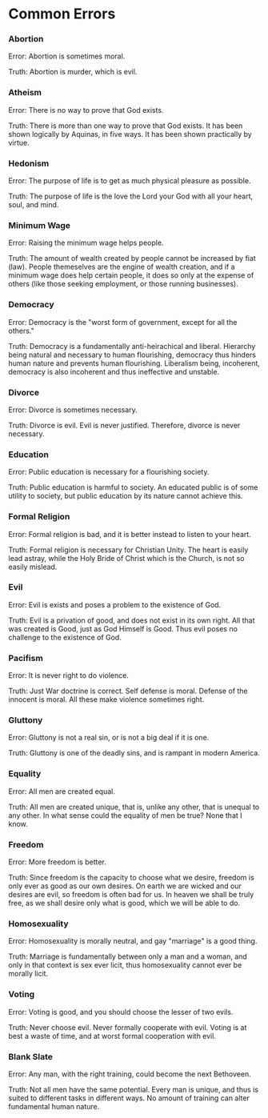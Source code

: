 # Common Errors

### Abortion

Error: Abortion is sometimes moral.

Truth: Abortion is murder, which is evil.

### Atheism

Error: There is no way to prove that God exists.

Truth: There is more than one way to prove that God exists. It has been shown logically by Aquinas, in five ways. It has been shown practically by virtue.

### Hedonism

Error: The purpose of life is to get as much physical pleasure as possible.

Truth: The purpose of life is the love the Lord your God with all your heart, soul, and mind.

### Minimum Wage

Error: Raising the minimum wage helps people.

Truth: The amount of wealth created by people cannot be increased by fiat (law). People themeselves are the engine of wealth creation, and if a minimum wage does help certain people, it does so only at the expense of others (like those seeking employment, or those running businesses).

### Democracy

Error: Democracy is the "worst form of government, except for all the others."

Truth: Democracy is a fundamentally anti-heirachical and liberal. Hierarchy being natural and necessary to human flourishing, democracy thus hinders human nature and prevents human flourishing. Liberalism being, incoherent, democracy is also incoherent and thus ineffective and unstable.

### Divorce

Error: Divorce is sometimes necessary.

Truth: Divorce is evil. Evil is never justified. Therefore, divorce is never necessary.

### Education

Error: Public education is necessary for a flourishing society.

Truth: Public education is harmful to society. An educated public is of some utility to society, but public education by its nature cannot achieve this.

### Formal Religion

Error: Formal religion is bad, and it is better instead to listen to your heart.

Truth: Formal religion is necessary for Christian Unity. The heart is easily lead astray, while the Holy Bride of Christ which is the Church, is not so easily mislead.

### Evil

Error: Evil is exists and poses a problem to the existence of God.

Truth: Evil is a privation of good, and does not exist in its own right. All that was created is Good, just as God Himself is Good. Thus evil poses no challenge to the existence of God.

### Pacifism

Error: It is never right to do violence.

Truth: Just War doctrine is correct. Self defense is moral. Defense of the innocent is moral. All these make violence sometimes right.

### Gluttony

Error: Gluttony is not a real sin, or is not a big deal if it is one.

Truth: Gluttony is one of the deadly sins, and is rampant in modern America.

### Equality

Error: All men are created equal.

Truth: All men are created unique, that is, unlike any other, that is unequal to any other. In what sense could the equality of men be true? None that I know.

### Freedom

Error: More freedom is better.

Truth: Since freedom is the capacity to choose what we desire, freedom is only ever as good as our own desires. On earth we are wicked and our desires are evil, so freedom is often bad for us. In heaven we shall be truly free, as we shall desire only what is good, which we will be able to do.

### Homosexuality

Error: Homosexuality is morally neutral, and gay "marriage" is a good thing.

Truth: Marriage is fundamentally between only a man and a woman, and only in that context is sex ever licit, thus homosexuality cannot ever be morally licit.

### Voting

Error: Voting is good, and you should choose the lesser of two evils.

Truth: Never choose evil. Never formally cooperate with evil. Voting is at best a waste of time, and at worst formal cooperation with evil.

### Blank Slate

Error: Any man, with the right training, could become the next Bethoveen.

Truth: Not all men have the same potential. Every man is unique, and thus is suited to different tasks in different ways. No amount of training can alter fundamental human nature.


